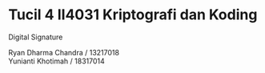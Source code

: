 # Tucil 4 II4031 Kriptografi dan Koding

Digital Signature

Ryan Dharma Chandra / 13217018 <br>
Yunianti Khotimah / 18317014 <br>
